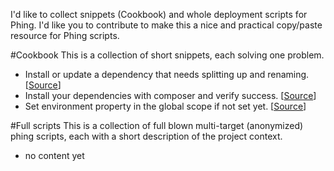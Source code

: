 I'd like to collect snippets (Cookbook) and whole deployment scripts for Phing. I'd like you to contribute to make this a nice and practical copy/paste resource for Phing scripts.

#Cookbook
This is a collection of short snippets, each solving one problem.

- Install or update a dependency that needs splitting up and renaming. [[Source](https://github.com/markushausammann/Phing-Blueprints/blob/master/Cookbook/gitclone-or-gitpull-twitter-bootstrap-into-custom-project.xml)]
- Install your dependencies with composer and verify success. [[Source](https://github.com/markushausammann/Phing-Blueprints/blob/master/Cookbook/dependency-install-with-composer-and-verify.xml)]
- Set environment property in the global scope if not set yet. [[Source](https://github.com/markushausammann/Phing-Blueprints/blob/master/Cookbook/how-to-set-environment-if-not-isset.xml)]


#Full scripts
This is a collection of full blown multi-target (anonymized) phing scripts, each with a short description of the project context.

- no content yet